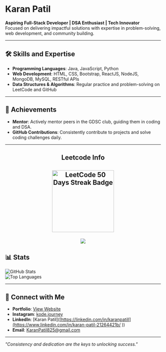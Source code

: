 # Karan Patil  

**Aspiring Full-Stack Developer | DSA Enthusiast | Tech Innovator**  
Focused on delivering impactful solutions with expertise in problem-solving, web development, and community building.

---

## 🛠️ Skills and Expertise  

- **Programming Languages**: Java, JavaScript, Python  
- **Web Development**: HTML, CSS, Bootstrap, ReactJS, NodeJS, MongoDB, MySQL, RESTful APIs  
- **Data Structures & Algorithms**: Regular practice and problem-solving on LeetCode and GitHub  

---

## 🌟 Achievements  

- **Mentor**: Actively mentor peers in the GDSC club, guiding them in coding and DSA.  
- **GitHub Contributions**: Consistently contribute to projects and solve coding challenges daily.  

---
<h2 align="center">Leetcode Info<h2>  
<p align="center">
 <a href="https://leetcode.com/karanpatil01/" target="_blank">
  <img align="center" src="https://assets.leetcode.com/static_assets/marketing/2024-50.gif" alt="LeetCode 50 Days Streak Badge" height="200" width="200" />
</a>

</p>
<p align="center">
  
  <img  align=top flex-grow=1 src="https://leetcard.jacoblin.cool/karanpatil01?theme=dark&font=Nunito&ext=heatmap" />  
</p>


## 📊 Stats  
  
![GitHub Stats](https://github-readme-stats.vercel.app/api?username=karanpatill&show_icons=true&theme=radical)  
![Top Languages](https://github-readme-stats.vercel.app/api/top-langs/?username=karanpatill&layout=compact&theme=radical)  



---

## 🤝 Connect with Me  

- **Portfolio**: [View Website]( https://karanpatill.github.io/portfolio-Website/)  
- **Instagram**: [kode.journey](https://instagram.com/kode.journey)  
- **LinkedIn**: [Karan Patil]([https://linkedin.com/in/karanpatill](https://www.linkedin.com/in/karan-patil-21264421b/ ))  
- **Email**: [KaranPatil825@gmail.com](mailto:KaranPatil825@gmail.com)  

---

*"Consistency and dedication are the keys to unlocking success."*
